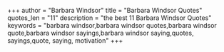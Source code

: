 +++
author = "Barbara Windsor"
title = "Barbara Windsor Quotes"
quotes_len = "11"
description = "the best 11 Barbara Windsor Quotes"
keywords = "barbara windsor,barbara windsor quotes,barbara windsor quote,barbara windsor sayings,barbara windsor saying,quotes, sayings,quote, saying, motivation"
+++
